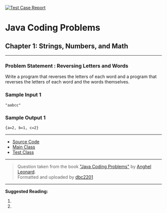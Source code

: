 [![Test Case Report](https://github.com/dbc2201/JavaCodingProblem1/actions/workflows/maven.yml/badge.svg?event=push)](https://github.com/dbc2201/JavaCodingProblem1/actions/workflows/maven.yml)

# Java Coding Problems

## Chapter 1: Strings, Numbers, and Math

---

### Problem Statement : Reversing Letters and Words

Write a program that reverses the letters of each word and a program that reverses the letters of each word and the
words themselves.

### Sample Input 1

```
"aabcc"
```

### Sample Output 1

```
{a=2, b=1, c=2}
```

---

* [Source Code](src/main/java/io/github/dbc/ReverseEngineer.java)
* [Main Class](src/main/java/io/github/dbc/Main.java)
* [Test Class](src/test/java/io/github/dbc/ReverseEngineerTest.java)

---
> Question taken from the book
> ["Java Coding Problems"](https://www.packtpub.com/product/java-coding-problems/9781789801415) by
> [Anghel Leonard](https://github.com/AnghelLeonard).  
> Formatted and uploaded by [dbc2201](https://github.com/dbc2201)

---

**Suggested Reading:**

1. []()
2. []()
